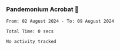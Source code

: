 ### Pandemonium Acrobat 🤸

<!--START_SECTION:waka-->

```all_time
From: 02 August 2024 - To: 09 August 2024

Total Time: 0 secs

No activity tracked
```

<!--END_SECTION:waka-->
